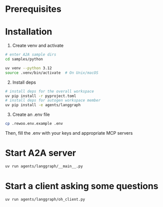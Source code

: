 # Prerequisites

# Installation

1. Create venv and activate

```bash
# enter A2A sample dirs
cd samples/python

uv venv --python 3.12
source .venv/bin/activate  # On Unix/macOS
```

2. Install deps

```bash
# install deps for the overall workspace
uv pip install -r pyproject.toml
# install deps for autogen workspace member
uv pip install -e agents/langgraph
```

3. Create an .env file

```bash
cp .rewoo.env.example .env
```

Then, fill the .env with your keys and appropriate MCP servers

# Start A2A server

```bash
uv run agents/langgraph/__main__.py
```

# Start a client asking some questions

```bash
uv run agents/langgraph/oh_client.py
```